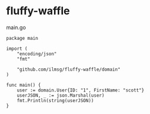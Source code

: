 # fluffy-waffle


main.go

    package main

    import (
        "encoding/json"
        "fmt"

        "github.com/ilmsg/fluffy-waffle/domain"
    )

    func main() {
        user := domain.User{ID: "1", FirstName: "scott"}
        userJSON, _ := json.Marshal(user)
        fmt.Println(string(userJSON))
    }
